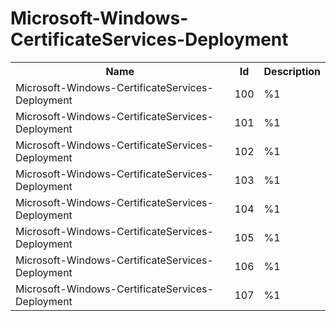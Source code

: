 # Microsoft-Windows-CertificateServices-Deployment

<table>
<colgroup><col/><col/><col/></colgroup>
<tr><th>Name</th><th>Id</th><th>Description</th></tr>
<tr><td>Microsoft-Windows-CertificateServices-Deployment</td><td>100</td><td>%1</td></tr>
<tr><td>Microsoft-Windows-CertificateServices-Deployment</td><td>101</td><td>%1</td></tr>
<tr><td>Microsoft-Windows-CertificateServices-Deployment</td><td>102</td><td>%1</td></tr>
<tr><td>Microsoft-Windows-CertificateServices-Deployment</td><td>103</td><td>%1</td></tr>
<tr><td>Microsoft-Windows-CertificateServices-Deployment</td><td>104</td><td>%1</td></tr>
<tr><td>Microsoft-Windows-CertificateServices-Deployment</td><td>105</td><td>%1</td></tr>
<tr><td>Microsoft-Windows-CertificateServices-Deployment</td><td>106</td><td>%1</td></tr>
<tr><td>Microsoft-Windows-CertificateServices-Deployment</td><td>107</td><td>%1</td></tr>
</table>
